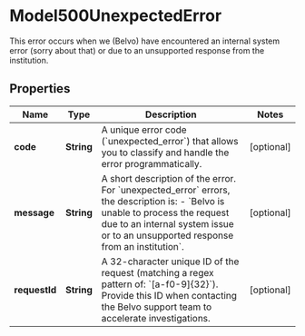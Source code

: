 

# Model500UnexpectedError

This error occurs when we (Belvo) have encountered an internal system error (sorry about that) or due to an unsupported response from the institution.

## Properties

| Name | Type | Description | Notes |
|------------ | ------------- | ------------- | -------------|
|**code** | **String** | A unique error code (&#x60;unexpected_error&#x60;) that allows you to classify and handle the error programmatically. |  [optional] |
|**message** | **String** | A short description of the error.  For &#x60;unexpected_error&#x60; errors, the description is:    - &#x60;Belvo is unable to process the request due to an internal system issue or to an unsupported response from an institution&#x60;. |  [optional] |
|**requestId** | **String** | A 32-character unique ID of the request (matching a regex pattern of: &#x60;[a-f0-9]{32}&#x60;). Provide this ID when contacting the Belvo support team to accelerate investigations. |  [optional] |



